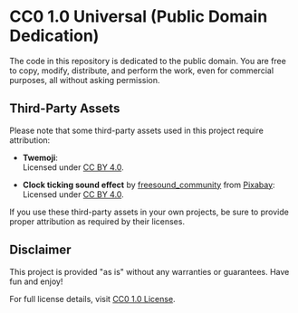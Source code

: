 # CC0 1.0 Universal (Public Domain Dedication)

The code in this repository is dedicated to the public domain. You are free to copy, modify, distribute, and perform the work, even for commercial purposes, all without asking permission.

## Third-Party Assets

Please note that some third-party assets used in this project require attribution:

- **Twemoji**:  
  Licensed under [CC BY 4.0](https://creativecommons.org/licenses/by/4.0/).  

- **Clock ticking sound effect** by [freesound_community](https://pixabay.com/users/freesound_community-46691455/) from [Pixabay](https://pixabay.com/sound-effects/):  
  Licensed under [CC BY 4.0](https://creativecommons.org/licenses/by/4.0/).

If you use these third-party assets in your own projects, be sure to provide proper attribution as required by their licenses.

## Disclaimer

This project is provided "as is" without any warranties or guarantees. Have fun and enjoy!

For full license details, visit [CC0 1.0 License](https://creativecommons.org/publicdomain/zero/1.0/).